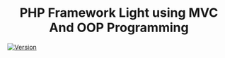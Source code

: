 <h1 align="center">PHP Framework Light using MVC And OOP Programming</h1>

[![Version](http://poser.pugx.org/jauharimtikhan/NexPHP/version)](https://packagist.org/packages/jauharimtikhan/NexPHP)
